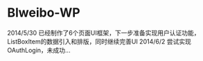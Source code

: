 Blweibo-WP
==========
2014/5/30 已经制作了6个页面UI框架，下一步准备实现用户认证功能，ListBoxItem的数据引入和排版，同时继续完善UI
2014/6/2  尝试实现OAuthLogin，未成功...
